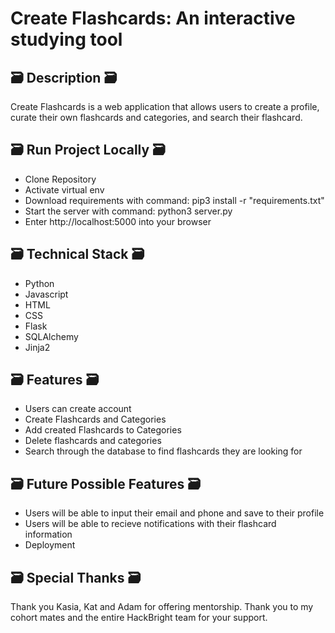 # Create Flashcards: An interactive studying tool

## 🗃 Description 🗃
Create Flashcards is a web application that allows users to create a profile, curate their own flashcards and categories, and search their flashcard.

## 🗃 Run Project Locally 🗃
- Clone Repository
- Activate virtual env
- Download requirements with command: pip3 install -r "requirements.txt"
- Start the server with command:  python3 server.py
- Enter http://localhost:5000 into your browser

## 🗃 Technical Stack 🗃
- Python
- Javascript
- HTML 
- CSS
- Flask
- SQLAlchemy
- Jinja2

## 🗃 Features 🗃
- Users can create account
- Create Flashcards and Categories
- Add created Flashcards to Categories
- Delete flashcards and categories
- Search through the database to find flashcards they are looking for

## 🗃 Future Possible Features 🗃
- Users will be able to input their email and phone and save to their profile
- Users will be able to recieve notifications with their flashcard information
- Deployment

## 🗃 Special Thanks 🗃
Thank you Kasia, Kat and Adam for offering mentorship. Thank you to my cohort mates and the entire HackBright team for your support.

